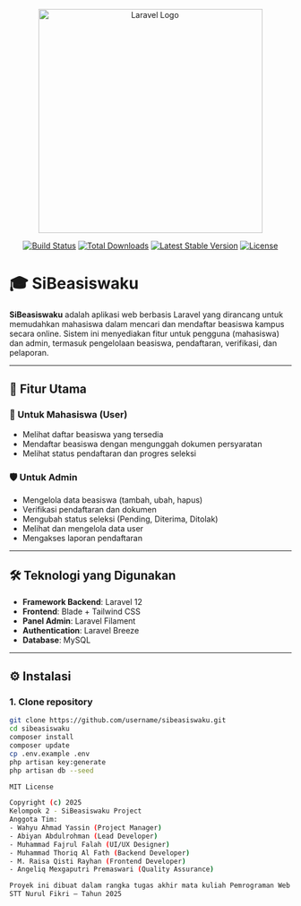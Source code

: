 <p align="center"><a href="https://laravel.com" target="_blank"><img src="https://raw.githubusercontent.com/laravel/art/master/logo-lockup/5%20SVG/2%20CMYK/1%20Full%20Color/laravel-logolockup-cmyk-red.svg" width="400" alt="Laravel Logo"></a></p>

<p align="center">
<a href="https://github.com/laravel/framework/actions"><img src="https://github.com/laravel/framework/workflows/tests/badge.svg" alt="Build Status"></a>
<a href="https://packagist.org/packages/laravel/framework"><img src="https://img.shields.io/packagist/dt/laravel/framework" alt="Total Downloads"></a>
<a href="https://packagist.org/packages/laravel/framework"><img src="https://img.shields.io/packagist/v/laravel/framework" alt="Latest Stable Version"></a>
<a href="https://packagist.org/packages/laravel/framework"><img src="https://img.shields.io/packagist/l/laravel/framework" alt="License"></a>
</p>

# 🎓 SiBeasiswaku

**SiBeasiswaku** adalah aplikasi web berbasis Laravel yang dirancang untuk memudahkan mahasiswa dalam mencari dan mendaftar beasiswa kampus secara online. Sistem ini menyediakan fitur untuk pengguna (mahasiswa) dan admin, termasuk pengelolaan beasiswa, pendaftaran, verifikasi, dan pelaporan.

---

## 📌 Fitur Utama

### 🎯 Untuk Mahasiswa (User)
- Melihat daftar beasiswa yang tersedia
- Mendaftar beasiswa dengan mengunggah dokumen persyaratan
- Melihat status pendaftaran dan progres seleksi

### 🛡️ Untuk Admin
- Mengelola data beasiswa (tambah, ubah, hapus)
- Verifikasi pendaftaran dan dokumen
- Mengubah status seleksi (Pending, Diterima, Ditolak)
- Melihat dan mengelola data user
- Mengakses laporan pendaftaran

---

## 🛠️ Teknologi yang Digunakan

- **Framework Backend**: Laravel 12
- **Frontend**: Blade + Tailwind CSS
- **Panel Admin**: Laravel Filament
- **Authentication**: Laravel Breeze
- **Database**: MySQL

---


## ⚙️ Instalasi

### 1. Clone repository
```bash
git clone https://github.com/username/sibeasiswaku.git
cd sibeasiswaku
composer install
composer update
cp .env.example .env
php artisan key:generate
php artisan db --seed

MIT License

Copyright (c) 2025
Kelompok 2 - SiBeasiswaku Project
Anggota Tim:
- Wahyu Ahmad Yassin (Project Manager)
- Abiyan Abdulrohman (Lead Developer)
- Muhammad Fajrul Falah (UI/UX Designer)
- Muhammad Thoriq Al Fath (Backend Developer)
- M. Raisa Qisti Rayhan (Frontend Developer)
- Angeliq Mexgaputri Premaswari (Quality Assurance)               

Proyek ini dibuat dalam rangka tugas akhir mata kuliah Pemrograman Web  
STT Nurul Fikri – Tahun 2025
